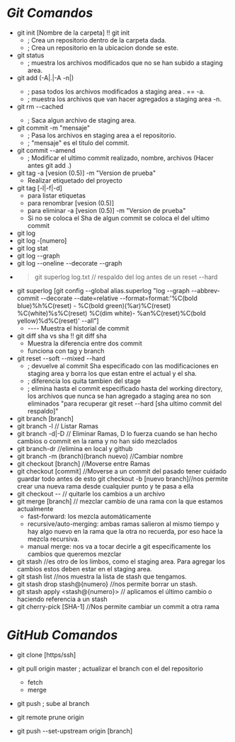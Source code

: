# *Git Comandos*
- git init [Nombre de la carpeta] !! git init
  - ; Crea un repositorio dentro de la carpeta dada.
  - ; Crea un repositorio en la ubicacion donde se este.
- git status
  - ; muestra los archivos modificados que no se han subido a staging area.
- git add (-A|.|-A -n|<file>)
  - ; pasa todos los archivos modificados a staging area . == -a.
  - ; muestra los archivos que van hacer agregados a staging area -n.
- git rm --cached <file>
  - ; Saca algun archivo de staging area.
- git commit -m "mensaje"
  - ; Pasa los archivos en staging area a el repositorio.
  - ; "mensaje" es el titulo del commit.
- git commit --amend
  - ; Modificar el ultimo commit realizado, nombre, archivos (Hacer antes git add .)
- git tag -a [vesion (0.5)] -m "Version de prueba"
  - Realizar etiquetado del proyecto
- git tag [-l|-f|-d]
  - para listar etiquetas
  - para renombrar [vesion (0.5)]
  - para eliminar -a [vesion (0.5)] -m "Version de prueba"
  - Si no se coloca el Sha de algun commit se coloca el del ultimo commit  
- git log
- git log -[numero]
- git log stat
- git log --graph
- git log --oneline --decorate --graph
- > git superlog log.txt // respaldo del log antes de un reset --hard
- git superlog [git config --global alias.superlog "log --graph --abbrev-commit --decorate --date=relative  --format=format:'%C(bold blue)%h%C(reset) - %C(bold green)(%ar)%C(reset) %C(white)%s%C(reset) %C(dim white)-     %an%C(reset)%C(bold yellow)%d%C(reset)' --all"]
  - ---- Muestra el historial de commit
- git diff sha vs sha !! git diff sha
  - Muestra la diferencia entre dos commit
  - funciona con tag y branch
- git reset --soft --mixed --hard
  - ; devuelve al commit Sha especificado con las modificaciones en staging area y borra los que estan entre el actual y el sha.
  - ; diferencia los quita tambien del stage
  - ; elimina hasta el commit especificado hasta del working directory, los archivos que nunca se han agregado a staging area no son eliminados "para recuperar git reset --hard [sha ultimo commit del respaldo]"
- git branch [branch]
- git branch -l // Listar Ramas
- git branch -d|-D // Eliminar Ramas, D lo fuerza cuando se han hecho cambios o commit en la rama y no han sido mezclados
- git branch-dr //elimina en local y github
- git branch -m (branch)(branch nuevo) //Cambiar nombre
- git checkout [branch] //Moverse entre Ramas
- git checkout [commit] //Moverse a un commit del pasado tener cuidado guardar todo antes de esto
  git checkout -b [nuevo branch]//nos permite crear una nueva rama desde cualquier punto y te pasa a ella
- git checkout -- <file> // quitarle los cambios a un archivo
- git merge [branch] // mezclar cambio de una rama con la que estamos actualmente
  - fast-forward: los mezcla automáticamente
  - recursive/auto-merging: ambas ramas salieron al mismo tiempo y hay algo nuevo en la rama que la otra no recuerda, por eso hace la mezcla recursiva.
  - manual merge: nos va a tocar decirle a git específicamente los cambios que queremos mezclar
- git stash //es otro de los limbos, como el staging area. Para agregar los cambios estos deben estar en el staging area.
- git stash list //nos muestra la lista de stash que tengamos.
- git stash drop stash@{numero} //nos permite borrar un stash.
- git stash apply <stash@{numero}> // aplicamos el último cambio o haciendo referencia a un stash
- git cherry-pick [SHA-1] //Nos permite cambiar un commit a otra rama

# *GitHub Comandos*
- git clone [https/ssh]


- git pull origin master ; actualizar el branch con el del repositorio
  - fetch
  - merge
- git push ; sube al branch

- git remote prune origin
- git push --set-upstream origin [branch]
